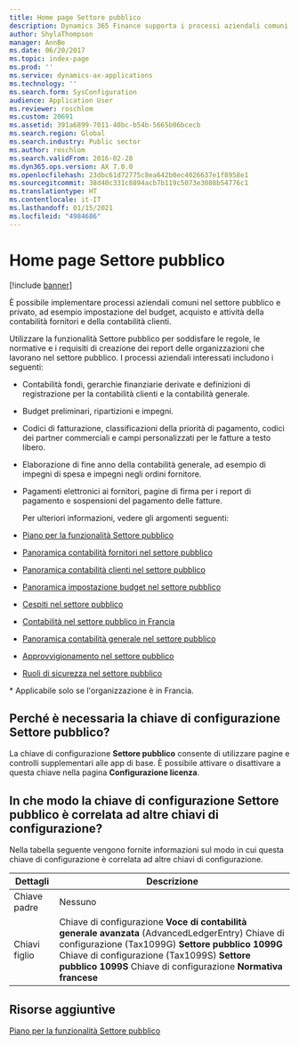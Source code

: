 ```yaml
---
title: Home page Settore pubblico
description: Dynamics 365 Finance supporta i processi aziendali comuni del settore pubblico. Sono incluse attività di budget, acquisti, contabilità fornitori e contabilità clienti.
author: ShylaThompson
manager: AnnBe
ms.date: 06/20/2017
ms.topic: index-page
ms.prod: ''
ms.service: dynamics-ax-applications
ms.technology: ''
ms.search.form: SysConfiguration
audience: Application User
ms.reviewer: roschlom
ms.custom: 20691
ms.assetid: 391a6899-7011-40bc-b54b-5665b06bcecb
ms.search.region: Global
ms.search.industry: Public sector
ms.author: roschlom
ms.search.validFrom: 2016-02-28
ms.dyn365.ops.version: AX 7.0.0
ms.openlocfilehash: 23dbc61d72775c8ea642b0ec4026637e1f8958e1
ms.sourcegitcommit: 38d40c331c8894acb7b119c5073e3088b54776c1
ms.translationtype: HT
ms.contentlocale: it-IT
ms.lasthandoff: 01/15/2021
ms.locfileid: "4984686"
---
```

# <a name="public-sector-home-page"></a>Home page Settore pubblico

[!include [banner](../includes/banner.md)]

È possibile implementare processi aziendali comuni nel settore pubblico e privato, ad esempio impostazione del budget, acquisto e attività della contabilità fornitori e della contabilità clienti. 

Utilizzare la funzionalità Settore pubblico per soddisfare le regole, le normative e i requisiti di creazione dei report delle organizzazioni che lavorano nel settore pubblico. I processi aziendali interessati includono i seguenti: 

- Contabilità fondi, gerarchie finanziarie derivate e definizioni di registrazione per la contabilità clienti e la contabilità generale.
- Budget preliminari, ripartizioni e impegni.
- Codici di fatturazione, classificazioni della priorità di pagamento, codici dei partner commerciali e campi personalizzati per le fatture a testo libero.
- Elaborazione di fine anno della contabilità generale, ad esempio di impegni di spesa e impegni negli ordini fornitore.
- Pagamenti elettronici ai fornitori, pagine di firma per i report di pagamento e sospensioni del pagamento delle fatture.

  Per ulteriori informazioni, vedere gli argomenti seguenti:

- [Piano per la funzionalità Settore pubblico](plan-public-sector-functionality.md)
- [Panoramica contabilità fornitori nel settore pubblico](accounts-payable-public-sector.md)
- [Panoramica contabilità clienti nel settore pubblico](accounts-receivable-public-sector.md)
- [Panoramica impostazione budget nel settore pubblico](budgeting-public-sector.md)
- [Cespiti nel settore pubblico](fixed-asset-public-sector.md)
- [Contabilità nel settore pubblico in Francia](../localizations/emea-fra-public-sector-accounting.md)
- [Panoramica contabilità generale nel settore pubblico](general-ledger-public-sector.md)
- [Approvvigionamento nel settore pubblico](procurement-sourcing-public-sector.md)
- [Ruoli di sicurezza nel settore pubblico](security-roles-public-sector.md)

\* Applicabile solo se l'organizzazione è in Francia.

## <a name="why-do-i-need-the-public-sector-configuration-key"></a>Perché è necessaria la chiave di configurazione Settore pubblico?
La chiave di configurazione **Settore pubblico** consente di utilizzare pagine e controlli supplementari alle app di base. È possibile attivare o disattivare a questa chiave nella pagina **Configurazione licenza**.

## <a name="how-does-the-public-sector-configuration-key-relate-to-other-configuration-keys"></a>In che modo la chiave di configurazione Settore pubblico è correlata ad altre chiavi di configurazione?
Nella tabella seguente vengono fornite informazioni sul modo in cui questa chiave di configurazione è correlata ad altre chiavi di configurazione.

|   **Dettagli**         |              **Descrizione**                                                                                                                                                                                        |
|------------|---------------------------------------------------------------------------------------------------------------------------------------------------------------------------------------------------------------------|
| Chiave padre | Nessuno                                                                                                                                                                                                                |
| Chiavi figlio | Chiave di configurazione **Voce di contabilità generale avanzata** (AdvancedLedgerEntry) Chiave di configurazione (Tax1099G) **Settore pubblico 1099G** Chiave di configurazione (Tax1099S) **Settore pubblico 1099S** Chiave di configurazione **Normativa francese** |


<a name="additional-resources"></a>Risorse aggiuntive
--------

[Piano per la funzionalità Settore pubblico](plan-public-sector-functionality.md)



